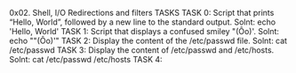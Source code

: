 0x02. Shell, I/O Redirections and filters TASKS
TASK 0: Script that prints “Hello, World”, followed by a new line to the standard output. Solnt: echo 'Hello, World'
TASK 1: Script that displays a confused smiley "(Ôo)'. Solnt: echo "\"(Ôo)'"
TASK 2: Display the content of the /etc/passwd file. Solnt: cat /etc/passwd
TASK 3: Display the content of /etc/passwd and /etc/hosts. Solnt: cat /etc/passwd /etc/hosts
TASK 4: 
